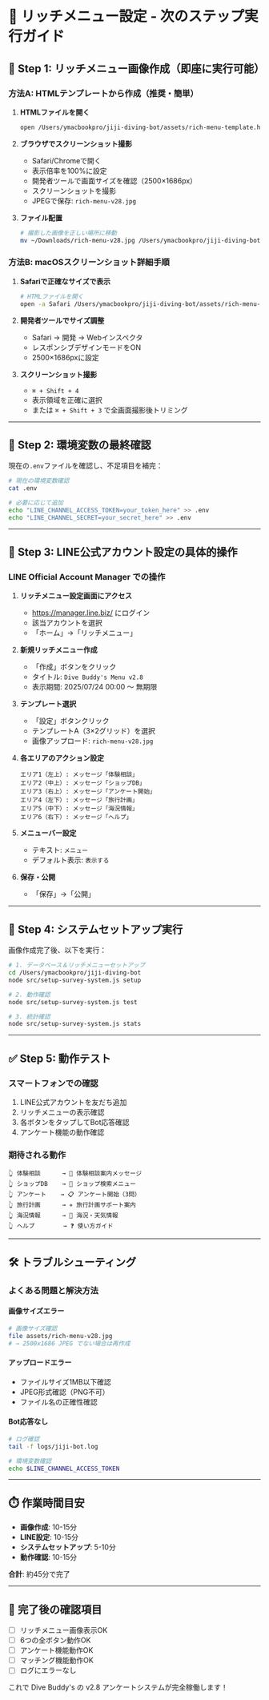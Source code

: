 # 🚀 リッチメニュー設定 - 次のステップ実行ガイド

## 📸 Step 1: リッチメニュー画像作成（即座に実行可能）

### **方法A: HTMLテンプレートから作成（推奨・簡単）**

1. **HTMLファイルを開く**
   ```bash
   open /Users/ymacbookpro/jiji-diving-bot/assets/rich-menu-template.html
   ```

2. **ブラウザでスクリーンショット撮影**
   - Safari/Chromeで開く
   - 表示倍率を100%に設定
   - 開発者ツールで画面サイズを確認（2500×1686px）
   - スクリーンショットを撮影
   - JPEGで保存: `rich-menu-v28.jpg`

3. **ファイル配置**
   ```bash
   # 撮影した画像を正しい場所に移動
   mv ~/Downloads/rich-menu-v28.jpg /Users/ymacbookpro/jiji-diving-bot/assets/
   ```

### **方法B: macOSスクリーンショット詳細手順**

1. **Safariで正確なサイズで表示**
   ```bash
   # HTMLファイルを開く
   open -a Safari /Users/ymacbookpro/jiji-diving-bot/assets/rich-menu-template.html
   ```

2. **開発者ツールでサイズ調整**
   - Safari → 開発 → Webインスペクタ
   - レスポンシブデザインモードをON
   - 2500×1686pxに設定

3. **スクリーンショット撮影**
   - `⌘ + Shift + 4`
   - 表示領域を正確に選択
   - または `⌘ + Shift + 3` で全画面撮影後トリミング

---

## 🔧 Step 2: 環境変数の最終確認

現在の`.env`ファイルを確認し、不足項目を補完：

```bash
# 現在の環境変数確認
cat .env

# 必要に応じて追加
echo "LINE_CHANNEL_ACCESS_TOKEN=your_token_here" >> .env
echo "LINE_CHANNEL_SECRET=your_secret_here" >> .env
```

---

## 🤖 Step 3: LINE公式アカウント設定の具体的操作

### **LINE Official Account Manager での操作**

1. **リッチメニュー設定画面にアクセス**
   - https://manager.line.biz/ にログイン
   - 該当アカウントを選択
   - 「ホーム」→「リッチメニュー」

2. **新規リッチメニュー作成**
   - 「作成」ボタンをクリック
   - タイトル: `Dive Buddy's Menu v2.8`
   - 表示期間: 2025/07/24 00:00 〜 無期限

3. **テンプレート選択**
   - 「設定」ボタンクリック
   - テンプレートA（3×2グリッド）を選択
   - 画像アップロード: `rich-menu-v28.jpg`

4. **各エリアのアクション設定**
   ```
   エリア1（左上）: メッセージ「体験相談」
   エリア2（中上）: メッセージ「ショップDB」  
   エリア3（右上）: メッセージ「アンケート開始」
   エリア4（左下）: メッセージ「旅行計画」
   エリア5（中下）: メッセージ「海況情報」
   エリア6（右下）: メッセージ「ヘルプ」
   ```

5. **メニューバー設定**
   - テキスト: `メニュー`
   - デフォルト表示: `表示する`

6. **保存・公開**
   - 「保存」→「公開」

---

## 🔄 Step 4: システムセットアップ実行

画像作成完了後、以下を実行：

```bash
# 1. データベース＆リッチメニューセットアップ
cd /Users/ymacbookpro/jiji-diving-bot
node src/setup-survey-system.js setup

# 2. 動作確認
node src/setup-survey-system.js test

# 3. 統計確認
node src/setup-survey-system.js stats
```

---

## ✅ Step 5: 動作テスト

### **スマートフォンでの確認**
1. LINE公式アカウントを友だち追加
2. リッチメニューの表示確認
3. 各ボタンをタップしてBot応答確認
4. アンケート機能の動作確認

### **期待される動作**
```
👆 体験相談      → 🤿 体験相談案内メッセージ
👆 ショップDB    → 🏪 ショップ検索メニュー  
👆 アンケート    → 📋 アンケート開始（3問）
👆 旅行計画      → ✈️ 旅行計画サポート案内
👆 海況情報      → 🌊 海況・天気情報
👆 ヘルプ        → ❓ 使い方ガイド
```

---

## 🛠️ トラブルシューティング

### **よくある問題と解決方法**

#### **画像サイズエラー**
```bash
# 画像サイズ確認
file assets/rich-menu-v28.jpg
# → 2500x1686 JPEG でない場合は再作成
```

#### **アップロードエラー**
- ファイルサイズ1MB以下確認
- JPEG形式確認（PNG不可）
- ファイル名の正確性確認

#### **Bot応答なし**
```bash
# ログ確認
tail -f logs/jiji-bot.log

# 環境変数確認
echo $LINE_CHANNEL_ACCESS_TOKEN
```

---

## ⏱️ 作業時間目安

- **画像作成**: 10-15分
- **LINE設定**: 10-15分  
- **システムセットアップ**: 5-10分
- **動作確認**: 10-15分

**合計**: 約45分で完了

---

## 🎯 完了後の確認項目

- [ ] リッチメニュー画像表示OK
- [ ] 6つの全ボタン動作OK  
- [ ] アンケート機能動作OK
- [ ] マッチング機能動作OK
- [ ] ログにエラーなし

これで Dive Buddy's の v2.8 アンケートシステムが完全稼働します！